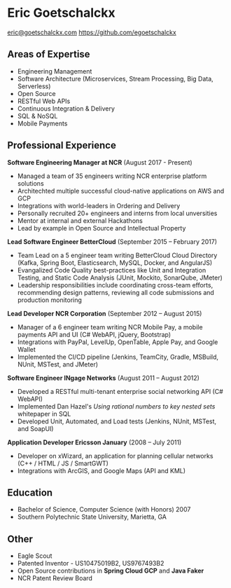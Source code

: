 # Eric Goetschalckx
eric@goetschalckx.com
https://github.com/egoetschalckx

## Areas of Expertise

 - Engineering Management
 - Software Architecture (Microservices, Stream Processing, Big Data, Serverless)
 - Open Source
 - RESTful Web APIs
 - Continuous Integration & Delivery
 - SQL & NoSQL
 - Mobile Payments

## Professional Experience

**Software Engineering Manager at NCR** (August 2017 - Present)
 - Managed a team of 35 engineers writing NCR enterprise platform solutions
 - Architechted multiple successful cloud-native applications on AWS and GCP
 - Integrations with world-leaders in Ordering and Delivery
 - Personally recruited 20+ engineers and interns from local unversities
 - Mentor at internal and external Hackathons
 - Lead by example in Open Source and Intellectual Property

**Lead Software Engineer BetterCloud** (September 2015 – February 2017)
 - Team Lead on a 5 engineer team writing BetterCloud Cloud Directory (Kafka, Spring Boot, Elasticsearch, MySQL, Docker, and AngularJS)
 - Evangalized Code Quality best-practices like Unit and Integration Testing, and Static Code Analysis (JUnit, Mockito, SonarQube, JMeter)
 - Leadership responsibilities include coordinating cross-team efforts, recommending design patterns, reviewing all code submissions and production monitoring

**Lead Developer NCR Corporation** (September 2012 – August 2015)
 - Manager of a 6 engineer team writing NCR Mobile Pay, a mobile payments API and UI (C# WebAPI, jQuery, Bootstrap)
 - Integrations with PayPal, LevelUp, OpenTable, Apple Pay, and Google Wallet
 - Implemented the CI/CD pipeline (Jenkins, TeamCity, Gradle, MSBuild, NUnit, MSTest, and JMeter)

**Software Engineer INgage Networks** (August 2011 – August 2012)
 - Developed a RESTful multi-tenant enterprise social networking API (C# WebAPI)
 - Implemented Dan Hazel's _Using rational numbers to key nested sets_ whitepaper in SQL
 - Developed Unit, Automated, and Load tests (Jenkins, NUnit, MSTest, and SoapUI)

**Application Developer Ericsson January** (2008 – July 2011)
 - Developer on xWizard, an application for planning cellular networks (C++ / HTML / JS / SmartGWT)
 - Integrations with ArcGIS, and Google Maps (API and KML)

## Education
 - Bachelor of Science, Computer Science (with Honors) 2007
 - Southern Polytechnic State University, Marietta, GA

## Other
 - Eagle Scout
 - Patented Inventor - US10475019B2, US9767493B2
 - Open Source contributions in **Spring Cloud GCP** and **Java Faker**
 - NCR Patent Review Board
